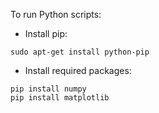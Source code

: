 To run Python scripts:

- Install pip:

```
sudo apt-get install python-pip
```

- Install required packages:

```
pip install numpy
pip install matplotlib
```
